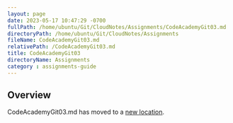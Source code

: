 ```yaml
---
layout: page
date: 2023-05-17 10:47:29 -0700
fullPath: /home/ubuntu/Git/CloudNotes/Assignments/CodeAcademyGit03.md
directoryPath: /home/ubuntu/Git/CloudNotes/Assignments
fileName: CodeAcademyGit03.md
relativePath: /CodeAcademyGit03.md
title: CodeAcademyGit03
directoryName: Assignments
category : assignments-guide
---
```


## Overview

CodeAcademyGit03.md has moved to a [new location](CodeAcademy/CodeAcademyGit03.md).
